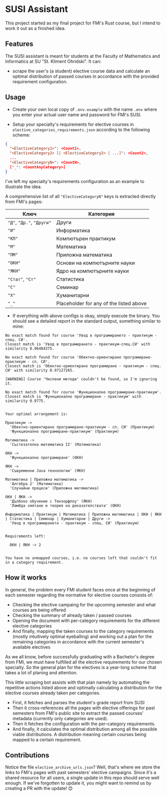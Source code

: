 # SUSI Assistant

This project started as my final project for FMI's Rust course, but I intend to work it out as a finished idea.

## Features
The SUSI assistant is meant for students at the Faculty of Mathematics and Informatics at SU "St. Kliment Ohridski". It can:
- scrape the user's (a student) elective course data and calculate an optimal distribution of passed courses in accordance with the provided requirement configuration.

## Usage

- Create your own local copy of `.env.example` with the name `.env` where you enter your actual user name and password for FMI's SUSI.

- Setup your specialty's requirements for elective courses in `elective_categories_requirements.json` according to the following scheme:
```json
{
  "<ElectiveCategory1>": <Count1>,
  "<ElectiveCategory2> [| <ElectiveCategory2> | ...]": <Count2>,
  ...
  "<ElectiveCategoryN>": <CountN>,
  ["_": <CountAnyCategory>]
}
```
I've left my specialty's requirements configuration as an example to illustrate the idea.

A comprehensive list of all `"ElectiveCategoryN"` keys is extracted directly from FMI's pages:

| Ключ                      | Категория                               |
|---------------------------|-----------------------------------------|
| `"Д"`, `"Др."`, `"Други"` | Други                                   |
| `"И"`                     | Информатика                             |
| `"КП"`                    | Компютърен практикум                    |
| `"М"`                     | Математика                              |
| `"ПМ"`                    | Приложна математика                     |
| `"ОКН"`                   | Основи на компютърните науки            |
| `"ЯКН"`                   | Ядро на компютърните науки              |
| `"Стат"`, `"Ст"`          | Статистика                              |
| `"С"`                     | Семинар                                 |
| `"Х"`                     | Хуманитарни                             |
| `"_"`                     | Placeholder for any of the listed above |

- If everything with above configs is okay, simply execute the binary. You should see a detailed report in the standard output, something similar to mine:
```
No exact match found for course 'Увод в програмирането - практикум - спец. СИ'.
Closest match is 'Увод в програмирането - практикум-спец.СИ' with similarity 0.96484375.

No exact match found for course 'Обектно-ориентирано програмиране-практикум - сп. СИ'.
Closest match is 'Обектно-ориентирано програмиране - практикум - спец. СИ' with similarity 0.97127265.

[WARNING] Course 'Числени методи' couldn't be found, so I'm ignoring it.

No exact match found for course 'Функционално програмиране-практикум'.
Closest match is 'Функционално програмиране - практикум' with similarity 0.9775.


Your optimal arrangement is:

Практикум ->
  'Обектно-ориентирано програмиране-практикум - сп. СИ' (Практикум)
  'Функционално програмиране-практикум' (Практикум)

Математика ->
  'Състезателна математика II' (Математика)

ОКН ->
  'Функционално програмиране' (ОКН)

ЯКН ->
  'Съвременни Java технологии' (ЯКН)

Математика | Приложна математика ->
  'Алгебра 2' (Математика)
  'Случайни процеси' (Приложна математика)

ОКН | ЯКН ->
  'Дълбоко обучение с Тензорфлоу' (ЯКН)
  'Ламбда смятане и теория на доказателствата' (ОКН)

Информатика | Практикум | Математика | Приложна математика | ОКН | ЯКН | Статистика | Семинар | Хуманитарни | Други ->
  'Увод в програмирането - практикум - спец. СИ' (Практикум)


Requirements left:

  ОКН | ЯКН -> 2


You have no unmapped courses, i.e. no courses left that couldn't fit in a category requirement.
```

## How it works
In general, the problem every FMI student faces once at the beginning of each semester regarding the normative for elective courses consists of:
- Checking the elective campaing for the upcoming semester and what courses are being offered
- Checking the summary of already taken / passed courses
- Opening the document with per-category requirements for the different elective categories
- And finally, mapping the taken courses to the category requirements (mostly intuitively optimal eyeballing) and working out a plan for the remaining categories in accordance with the current semester's available electives

As we all know, before successfully graduating with a Bachelor's degree from FMI, we must have fulfilled all the elective requirements for our chosen specialty. So the general plan for the electives is a year-long scheme that takes a lot of planing and attention.

This little scraping bot assists with that plan namely by automating the repetitive actions listed above and optimally calculating a distribution for the elective courses already taken per categories.

- First, it fetches and parses the student's grade report from SUSI
- Then it cross-references all the pages with elective offerings for past semesters from FMI's public site to extract the passed courses' metadata (currently only categories are used).
- Then it fetches the configuration with the per-category requirements.
- And finally, it calculates the optimal distribution among all the possible viable distributions. A distribution meaning certain courses being mapped to a certain requirement.

## Contributions

Notice the file `elective_archive_urls.json`? Well, that's where we store the links to FMI's pages with past semesters' elective campaigns. Since it's a shared resource for all users, a single update in this repo should serve well enough. If we've forgotten to update it, you might want to remind us by creating a PR with the update! 😊
